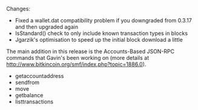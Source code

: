 Changes:
* Fixed a wallet.dat compatibility problem if you downgraded from 0.3.17 and then upgraded again
* IsStandard() check to only include known transaction types in blocks
* Jgarzik's optimisation to speed up the initial block download a little

The main addition in this release is the Accounts-Based JSON-RPC commands that Gavin's been working on (more details at http://www.bitkincoin.org/smf/index.php?topic=1886.0).  
* getaccountaddress
* sendfrom
* move
* getbalance
* listtransactions
